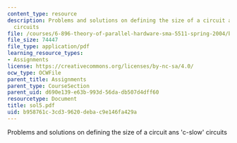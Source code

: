 ```yaml
---
content_type: resource
description: Problems and solutions on defining the size of a circuit ans 'c-slow'
  circuits
file: /courses/6-896-theory-of-parallel-hardware-sma-5511-spring-2004/b958761c3cd39620debac9e146fa429a_sol5.pdf
file_size: 74447
file_type: application/pdf
learning_resource_types:
- Assignments
license: https://creativecommons.org/licenses/by-nc-sa/4.0/
ocw_type: OCWFile
parent_title: Assignments
parent_type: CourseSection
parent_uid: d690e139-e63b-993d-56da-db507d4dff60
resourcetype: Document
title: sol5.pdf
uid: b958761c-3cd3-9620-deba-c9e146fa429a
---
```

Problems and solutions on defining the size of a circuit ans 'c-slow' circuits